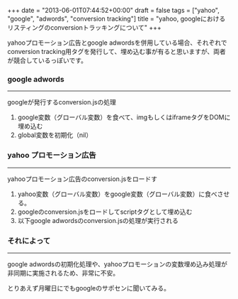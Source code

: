+++
date = "2013-06-01T07:44:52+00:00"
draft = false
tags = ["yahoo", "google", "adwords", "conversion tracking"]
title = "yahoo, googleにおけるリスティングのconversionトラッキングについて"
+++

yahooプロモーション広告とgoogle adwordsを併用している場合、それぞれでconversion tracking用タグを発行して、埋め込む事が有ると思いますが、両者が競合しているっぽいです。

### google adwords
***

googleが発行するconversion.jsの処理

1. google変数（グローバル変数）を食べて、imgもしくはiframeタグをDOMに埋め込む
2. global変数を初期化（nil）


### yahoo プロモーション広告
***

yahooプロモーション広告のconversion.jsをロードす

1. yahoo変数（グローバル変数）をgoogle変数（グローバル変数）に食べさせる。
2. googleのconversion.jsをロードしてscriptタグとして埋め込む
3. 以下google adwordsのconversion.jsの処理が実行される


### それによって
***

google adwordsの初期化処理や、yahooプロモーションの変数埋め込み処理が非同期に実施されるため、非常に不安。

とりあえず月曜日にでもgoogleのサポセンに聞いてみる。
